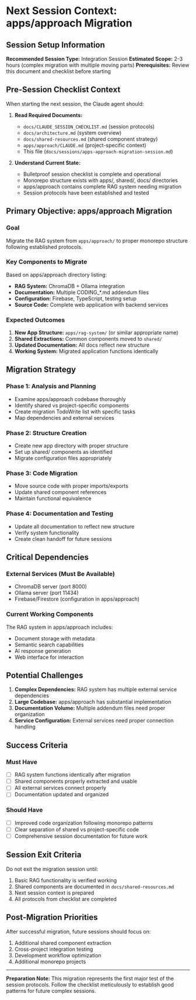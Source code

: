 # Next Session Context: apps/approach Migration

## Session Setup Information
**Recommended Session Type:** Integration Session
**Estimated Scope:** 2-3 hours (complex migration with multiple moving parts)
**Prerequisites:** Review this document and checklist before starting

## Pre-Session Checklist Context
When starting the next session, the Claude agent should:

1. **Read Required Documents:**
   - `docs/CLAUDE_SESSION_CHECKLIST.md` (session protocols)
   - `docs/architecture.md` (system overview)
   - `docs/shared-resources.md` (shared component strategy)
   - `apps/approach/CLAUDE.md` (project-specific context)
   - This file (`docs/sessions/apps-approach-migration-session.md`)

2. **Understand Current State:**
   - Bulletproof session checklist is complete and operational
   - Monorepo structure exists with apps/, shared/, docs/ directories
   - apps/approach contains complete RAG system needing migration
   - Session protocols have been established and tested

## Primary Objective: apps/approach Migration

### Goal
Migrate the RAG system from `apps/approach/` to proper monorepo structure following established protocols.

### Key Components to Migrate
Based on apps/approach directory listing:
- **RAG System:** ChromaDB + Ollama integration
- **Documentation:** Multiple CODING_*.md addendum files
- **Configuration:** Firebase, TypeScript, testing setup
- **Source Code:** Complete web application with backend services

### Expected Outcomes
1. **New App Structure:** `apps/rag-system/` (or similar appropriate name)
2. **Shared Extractions:** Common components moved to `shared/`
3. **Updated Documentation:** All docs reflect new structure
4. **Working System:** Migrated application functions identically

## Migration Strategy

### Phase 1: Analysis and Planning
- Examine apps/approach codebase thoroughly
- Identify shared vs project-specific components
- Create migration TodoWrite list with specific tasks
- Map dependencies and external services

### Phase 2: Structure Creation
- Create new app directory with proper structure
- Set up shared/ components as identified
- Migrate configuration files appropriately

### Phase 3: Code Migration
- Move source code with proper imports/exports
- Update shared component references
- Maintain functional equivalence

### Phase 4: Documentation and Testing
- Update all documentation to reflect new structure
- Verify system functionality
- Create clean handoff for future sessions

## Critical Dependencies

### External Services (Must Be Available)
- ChromaDB server (port 8000)
- Ollama server (port 11434)
- Firebase/Firestore (configuration in apps/approach)

### Current Working Components
The RAG system in apps/approach includes:
- Document storage with metadata
- Semantic search capabilities
- AI response generation
- Web interface for interaction

## Potential Challenges

1. **Complex Dependencies:** RAG system has multiple external service dependencies
2. **Large Codebase:** apps/approach has substantial implementation
3. **Documentation Volume:** Multiple addendum files need proper organization
4. **Service Configuration:** External services need proper connection handling

## Success Criteria

### Must Have
- [ ] RAG system functions identically after migration
- [ ] Shared components properly extracted and usable
- [ ] All external services connect properly
- [ ] Documentation updated and organized

### Should Have
- [ ] Improved code organization following monorepo patterns
- [ ] Clear separation of shared vs project-specific code
- [ ] Comprehensive session documentation for future work

## Session Exit Criteria

Do not exit the migration session until:
1. Basic RAG functionality is verified working
2. Shared components are documented in `docs/shared-resources.md`
3. Next session context is prepared
4. All protocols from checklist are completed

## Post-Migration Priorities

After successful migration, future sessions should focus on:
1. Additional shared component extraction
2. Cross-project integration testing
3. Development workflow optimization
4. Additional monorepo projects

---

**Preparation Note:** This migration represents the first major test of the session protocols. Follow the checklist meticulously to establish good patterns for future complex sessions.